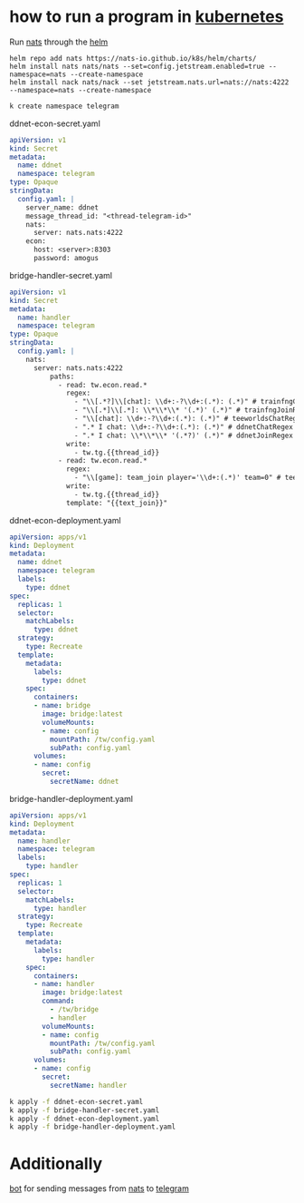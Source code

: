 # how to run a program in [kubernetes](https://kubernetes.io/)
Run [nats](https://github.com/nats-io) through the [helm](https://helm.sh)
```
helm repo add nats https://nats-io.github.io/k8s/helm/charts/
helm install nats nats/nats --set=config.jetstream.enabled=true --namespace=nats --create-namespace
helm install nack nats/nack --set jetstream.nats.url=nats://nats:4222 --namespace=nats --create-namespace
```

```bash
k create namespace telegram
```

ddnet-econ-secret.yaml
```yaml
apiVersion: v1
kind: Secret
metadata:
  name: ddnet
  namespace: telegram
type: Opaque
stringData:
  config.yaml: |
    server_name: ddnet
    message_thread_id: "<thread-telegram-id>"
    nats:
      server: nats.nats:4222
    econ:
      host: <server>:8303
      password: amogus
```

bridge-handler-secret.yaml
```yaml
apiVersion: v1
kind: Secret
metadata:
  name: handler
  namespace: telegram
type: Opaque
stringData:
  config.yaml: |
    nats:
      server: nats.nats:4222
          paths:
            - read: tw.econ.read.*
              regex:
                - "\\[.*?]\\[chat]: \\d+:-?\\d+:(.*): (.*)" # trainfngChatRegex
                - "\\[.*]\\[.*]: \\*\\*\\* '(.*)' (.*)" # trainfngJoinRegex
                - "\\[chat]: \\d+:-?\\d+:(.*): (.*)" # teeworldsChatRegex
                - ".* I chat: \\d+:-?\\d+:(.*): (.*)" # ddnetChatRegex
                - ".* I chat: \\*\\*\\* '(.*?)' (.*)" # ddnetJoinRegex
              write:
                - tw.tg.{{thread_id}}
            - read: tw.econ.read.*
              regex:
                - "\\[game]: team_join player='\\d+:(.*)' team=0" # teeworldsJoinRegex
              write:
                - tw.tg.{{thread_id}}
              template: "{{text_join}}"
```

ddnet-econ-deployment.yaml
```yaml
apiVersion: apps/v1
kind: Deployment
metadata:
  name: ddnet
  namespace: telegram
  labels:
    type: ddnet
spec:
  replicas: 1
  selector:
    matchLabels:
      type: ddnet
  strategy:
    type: Recreate
  template:
    metadata:
      labels:
        type: ddnet
    spec:
      containers:
      - name: bridge
        image: bridge:latest
        volumeMounts:
        - name: config
          mountPath: /tw/config.yaml
          subPath: config.yaml
      volumes:
      - name: config
        secret:
          secretName: ddnet
```

bridge-handler-deployment.yaml
```yaml
apiVersion: apps/v1
kind: Deployment
metadata:
  name: handler
  namespace: telegram
  labels:
    type: handler
spec:
  replicas: 1
  selector:
    matchLabels:
      type: handler
  strategy:
    type: Recreate
  template:
    metadata:
      labels:
        type: handler
    spec:
      containers:
      - name: handler
        image: bridge:latest
        command:
          - /tw/bridge
          - handler
        volumeMounts:
        - name: config
          mountPath: /tw/config.yaml
          subPath: config.yaml
      volumes:
      - name: config
        secret:
          secretName: handler
```

```bash
k apply -f ddnet-econ-secret.yaml 
k apply -f bridge-handler-secret.yaml 
k apply -f ddnet-econ-deployment.yaml 
k apply -f bridge-handler-deployment.yaml
```

# Additionally
[bot](https://github.com/teeworlds-nats/nats-to-telegram) for sending messages from [nats](https://github.com/nats-io) to [telegram](https://telegram.org)
